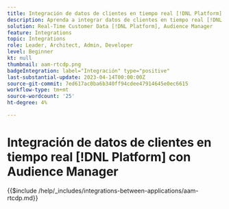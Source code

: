 ```yaml
---
title: Integración de datos de clientes en tiempo real [!DNL Platform] con Audience Manager
description: Aprenda a integrar datos de clientes en tiempo real [!DNL Platform] con el Audience Manager.
solution: Real-Time Customer Data [!DNL Platform], Audience Manager
feature: Integrations
topic: Integrations
role: Leader, Architect, Admin, Developer
level: Beginner
kt: null
thumbnail: aam-rtcdp.png
badgeIntegration: label="Integración" type="positive"
last-substantial-update: 2023-04-14T00:00:00Z
source-git-commit: 7ed617ac0ba6b340ff94cdee47914645e0ec6615
workflow-type: tm+mt
source-wordcount: '25'
ht-degree: 4%

---
```



# Integración de datos de clientes en tiempo real [!DNL Platform] con Audience Manager

{{$include /help/_includes/integrations-between-applications/aam-rtcdp.md}}
